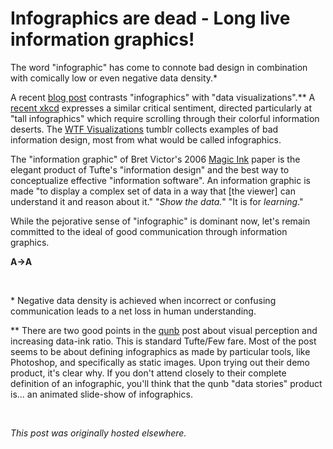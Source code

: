# Infographics are dead - Long live information graphics!

<div>
<p>The word "infographic" has come to connote bad design in combination with comically low or even negative data density.*</p>
<p>A recent&#160;<a href="http://insights.qunb.com/why-we-hate-infographics-and-why-you-should">blog post</a>&#160;contrasts "infographics" with "data visualizations".** A <a href="http://xkcd.com/1273/">recent xkcd</a> expresses a similar critical sentiment, directed particularly at "tall infographics" which require scrolling through their colorful information deserts. The <a href="http://wtfviz.net/">WTF Visualizations</a> tumblr collects examples of bad information design, most from what would be called infographics.</p>
<p>The "information graphic" of Bret Victor's 2006 <a href="http://worrydream.com/MagicInk/">Magic Ink</a> paper is the elegant product of Tufte's "information design" and the best way to conceptualize effective "information software". An information graphic is made "to display a complex set of data in a way that [the viewer] can understand it and reason about it." "<em>Show the data.</em>" "It is for <em>learning</em>."</p>
<p>While the pejorative sense of "infographic" is dominant now, let's remain committed to the ideal of good communication through information graphics.</p>
<p><strong>A&#8594;A</strong></p>
<p>&#160;</p>
<p>* Negative data density is achieved when incorrect or confusing communication leads to a net loss in human understanding.</p>
<p>** There are two good points in the <a href="http://www.qunb.com/">qunb</a> post about visual perception and increasing data-ink ratio. This is standard Tufte/Few fare. Most of the post seems to be about defining infographics as made by particular tools, like Photoshop, and specifically as static images. Upon trying out their demo product, it's clear why. If you don't attend closely to their complete definition of an infographic, you'll think that the qunb "data stories" product is... an animated slide-show of infographics.</p>
<br>
</div>


*This post was originally hosted elsewhere.*
